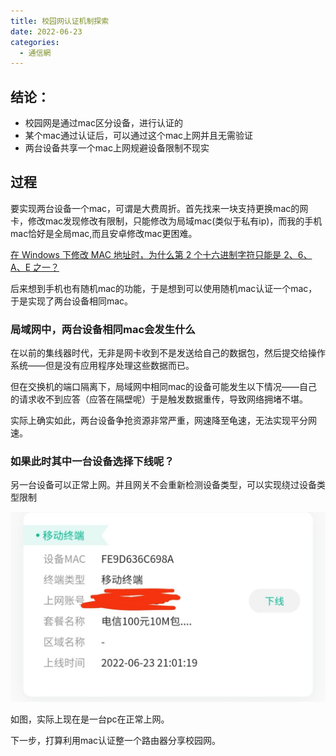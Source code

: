 ```yaml
---
title: 校园网认证机制探索
date: 2022-06-23
categories:
  - 通信網
---
```


## 结论：

- 校园网是通过mac区分设备，进行认证的
- 某个mac通过认证后，可以通过这个mac上网并且无需验证
- 两台设备共享一个mac上网规避设备限制不现实

## 过程

要实现两台设备一个mac，可谓是大费周折。首先找来一块支持更换mac的网卡，修改mac发现修改有限制，只能修改为局域mac(类似于私有ip)，而我的手机mac恰好是全局mac,而且安卓修改mac更困难。

[在 Windows 下修改 MAC 地址时，为什么第 2 个十六进制字符只能是 2、6、A、E 之一？](https://www.zhihu.com/question/21805731)

后来想到手机也有随机mac的功能，于是想到可以使用随机mac认证一个mac，于是实现了两台设备相同mac。

### 局域网中，两台设备相同mac会发生什么

在以前的集线器时代，无非是网卡收到不是发送给自己的数据包，然后提交给操作系统——但是没有应用程序处理这些数据而已。

但在交换机的端口隔离下，局域网中相同mac的设备可能发生以下情况——自己的请求收不到应答（应答在隔壁呢）于是触发数据重传，导致网络拥堵不堪。

实际上确实如此，两台设备争抢资源非常严重，网速降至龟速，无法实现平分网速。

### 如果此时其中一台设备选择下线呢？

另一台设备可以正常上网。并且网关不会重新检测设备类型，可以实现绕过设备类型限制

![](images/8fd801.jpg)

如图，实际上现在是一台pc在正常上网。

下一步，打算利用mac认证整一个路由器分享校园网。
